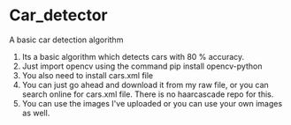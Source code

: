 # Car_detector
A basic car detection algorithm 
1. Its a basic algorithm which detects cars with 80 % accuracy.
2. Just import opencv using the command 
    pip install opencv-python
3. You also need to install cars.xml file 
4. You can just go ahead and download it from my raw file,
   or you can search online for cars.xml file. There is no haarcascade repo
   for this.
5. You can use the images I've uploaded or you can use your own images as well.
